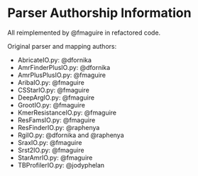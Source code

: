 # Parser Authorship Information

All reimplemented by @fmaguire in refactored code.

Original parser and mapping authors:
- AbricateIO.py: @dfornika 
- AmrFinderPlusIO.py: @dfornika
- AmrPlusPlusIO.py: @fmaguire
- AribaIO.py: @fmaguire
- CSStarIO.py: @fmaguire
- DeepArgIO.py: @fmaguire
- GrootIO.py: @fmaguire
- KmerResistanceIO.py: @fmaguire
- ResFamsIO.py: @fmaguire
- ResFinderIO.py: @raphenya
- RgiIO.py: @dfornika and @raphenya
- SraxIO.py: @fmaguire
- Srst2IO.py: @fmaguire
- StarAmrIO.py: @fmaguire
- TBProfilerIO.py: @jodyphelan